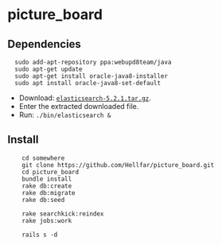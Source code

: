 # picture_board

## Dependencies

```
  sudo add-apt-repository ppa:webupd8team/java
  sudo apt-get update
  sudo apt-get install oracle-java8-installer
  sudo apt install oracle-java8-set-default
```

- Download: [`elasticsearch-5.2.1.tar.gz`](https://www.elastic.co/downloads/elasticsearch).
- Enter the extracted downloaded file.
- Run: `./bin/elasticsearch &`

## Install

```
    cd somewhere
    git clone https://github.com/Hellfar/picture_board.git
    cd picture_board
    bundle install
    rake db:create
    rake db:migrate
    rake db:seed

    rake searchkick:reindex
    rake jobs:work

    rails s -d
```
